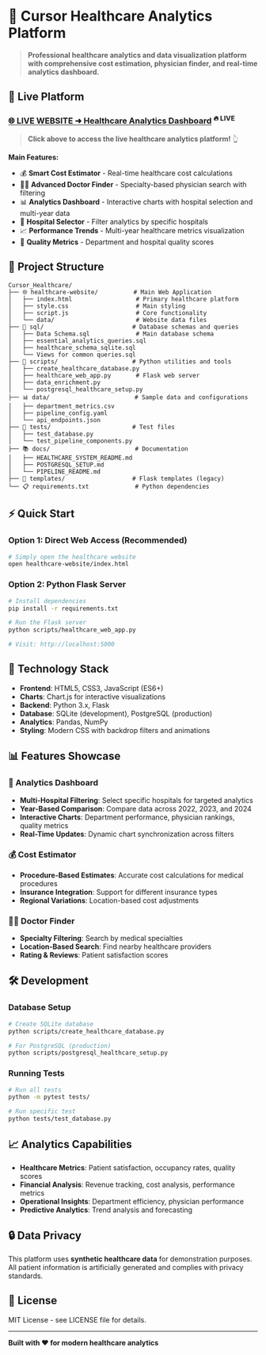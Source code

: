 # 🏥 Cursor Healthcare Analytics Platform

> **Professional healthcare analytics and data visualization platform with comprehensive cost estimation, physician finder, and real-time analytics dashboard.**

## 🚀 Live Platform

### **[🌐 LIVE WEBSITE ➜ Healthcare Analytics Dashboard](https://abdullah-binmadhi.github.io/Cursor_Healthcare/healthcare-website/)** <sup>🔥 LIVE</sup>

> **Click above to access the live healthcare analytics platform!** 👆

**Main Features:**
- 💰 **Smart Cost Estimator** - Real-time healthcare cost calculations
- 👩‍⚕️ **Advanced Doctor Finder** - Specialty-based physician search with filtering
- 📊 **Analytics Dashboard** - Interactive charts with hospital selection and multi-year data
- 🏥 **Hospital Selector** - Filter analytics by specific hospitals
- 📈 **Performance Trends** - Multi-year healthcare metrics visualization
- 🎯 **Quality Metrics** - Department and hospital quality scores

## 📁 Project Structure

```
Cursor_Healthcare/
├── 🌐 healthcare-website/          # Main Web Application
│   ├── index.html                  # Primary healthcare platform
│   ├── style.css                   # Main styling
│   ├── script.js                   # Core functionality
│   └── data/                       # Website data files
├── 📜 sql/                         # Database schemas and queries
│   ├── Data Schema.sql             # Main database schema
│   ├── essential_analytics_queries.sql
│   ├── healthcare_schema_sqlite.sql
│   └── Views for common queries.sql
├── 🔧 scripts/                     # Python utilities and tools
│   ├── create_healthcare_database.py
│   ├── healthcare_web_app.py       # Flask web server
│   ├── data_enrichment.py
│   └── postgresql_healthcare_setup.py
├── 📊 data/                        # Sample data and configurations
│   ├── department_metrics.csv
│   ├── pipeline_config.yaml
│   └── api_endpoints.json
├── 🧪 tests/                       # Test files
│   ├── test_database.py
│   └── test_pipeline_components.py
├── 📚 docs/                        # Documentation
│   ├── HEALTHCARE_SYSTEM_README.md
│   ├── POSTGRESQL_SETUP.md
│   └── PIPELINE_README.md
├── 📄 templates/                   # Flask templates (legacy)
└── 📋 requirements.txt             # Python dependencies
```

## ⚡ Quick Start

### Option 1: Direct Web Access (Recommended)
```bash
# Simply open the healthcare website
open healthcare-website/index.html
```

### Option 2: Python Flask Server
```bash
# Install dependencies
pip install -r requirements.txt

# Run the Flask server
python scripts/healthcare_web_app.py

# Visit: http://localhost:5000
```

## 🔧 Technology Stack

- **Frontend**: HTML5, CSS3, JavaScript (ES6+)
- **Charts**: Chart.js for interactive visualizations
- **Backend**: Python 3.x, Flask
- **Database**: SQLite (development), PostgreSQL (production)
- **Analytics**: Pandas, NumPy
- **Styling**: Modern CSS with backdrop filters and animations

## 📊 Features Showcase

### 🏥 Analytics Dashboard
- **Multi-Hospital Filtering**: Select specific hospitals for targeted analytics
- **Year-Based Comparison**: Compare data across 2022, 2023, and 2024
- **Interactive Charts**: Department performance, physician rankings, quality metrics
- **Real-Time Updates**: Dynamic chart synchronization across filters

### 💰 Cost Estimator
- **Procedure-Based Estimates**: Accurate cost calculations for medical procedures
- **Insurance Integration**: Support for different insurance types
- **Regional Variations**: Location-based cost adjustments

### 👩‍⚕️ Doctor Finder
- **Specialty Filtering**: Search by medical specialties
- **Location-Based Search**: Find nearby healthcare providers
- **Rating & Reviews**: Patient satisfaction scores

## 🛠️ Development

### Database Setup
```bash
# Create SQLite database
python scripts/create_healthcare_database.py

# For PostgreSQL (production)
python scripts/postgresql_healthcare_setup.py
```

### Running Tests
```bash
# Run all tests
python -m pytest tests/

# Run specific test
python tests/test_database.py
```

## 📈 Analytics Capabilities

- **Healthcare Metrics**: Patient satisfaction, occupancy rates, quality scores
- **Financial Analysis**: Revenue tracking, cost analysis, performance metrics
- **Operational Insights**: Department efficiency, physician performance
- **Predictive Analytics**: Trend analysis and forecasting

## 🔒 Data Privacy

This platform uses **synthetic healthcare data** for demonstration purposes. All patient information is artificially generated and complies with privacy standards.

## 📄 License

MIT License - see LICENSE file for details.

---

**Built with ❤️ for modern healthcare analytics**